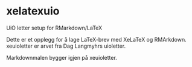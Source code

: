 # xelatexuio
UiO letter setup for RMarkdown/LaTeX

Dette er et opplegg for å lage LaTeX-brev med XeLaTeX og RMArkdown.
xeuioletter er arvet fra Dag Langmyhrs uioletter.

Markdownmalen bygger igjen på xeuioletter.

